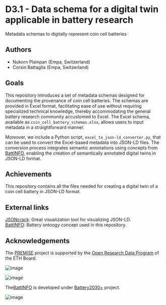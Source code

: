 # D3.1 - Data schema for a digital twin applicable in battery research
Metadata schemas to digitally represent coin cell batteries 

## Authors
- Nukorn Plainpan (Empa, Switzerland)
- Corsin Battaglia (Empa, Switzerland)


## Goals
This repository introduces a set of metadata schemas designed for documenting the provenance of coin cell batteries. The schemas are provided in Excel format, facilitating ease of use without requiring specialized technical knowledge, thereby accommodating the general battery research community accustomed to Excel. 
The Excel schema, available as `coin_cell_battery_schemas.xlsx`, allows users to input metadata in a straightforward manner. 

Moreover, we include a Python script, `excel_to_json-ld_converter.py`, that can be used to convert the Excel-based metadata into JSON-LD files. The conversion process integrates semantic annotations using concepts from [BattINFO](https://big-map.github.io/BattINFO/index.html), enabling the creation of semantically annotated digital twins in JSON-LD format.


## Achievements
This repository contains all the files needed for creating a digital twin of a coin cell battery in JSON-LD format. 

## External links
[JSONcrack](https://jsoncrack.com/): Great visualization tool for visualizing JSON-LD.  
[BattINFO](https://big-map.github.io/BattINFO/index.html): Battery ontoogy concept used in this repository. 

## Acknowledgements
The [PREMISE](https://ord-premise.github.io/) project is supported by the [Open Research Data Program](https://ethrat.ch/en/eth-domain/open-research-data/) of the ETH Board.

![image](https://github.com/ord-premise/metadata-batteries/assets/45081142/74640b5c-ee94-41e1-9acd-fa47da866fe8)

![image](https://github.com/ord-premise/metadata-batteries/assets/45081142/d282c4d9-feb3-47dc-b5d4-c616151518be)

The[BattINFO](https://big-map.github.io/BattINFO/index.html) is developed under [Battery2030+](https://battery2030.eu/) project. 

![image](https://battery2030.eu/wp-content/uploads/2021/08/battery2030-logo-white-text-B.png)

